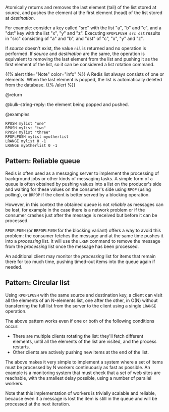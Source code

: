 Atomically returns and removes the last element (tail) of the list stored at _source_, and pushes the element at the first element (head) of the list stored at _destination_.

For example: consider a key called "src" with the list "a", "b" and "c", and a "dst" key with the list "x", "y" and "z".
Executing `RPOPLPUSH src dst` results in "src" consisting of "a" and "b", and "dst"
of "c", "x", "y" and "z".

If _source_ doesn't exist, the value `nil` is returned and no operation is performed.
If _source_ and _destination_ are the same, the operation is equivalent to removing the last element from the list and pushing it as the first element of the list, so it can be considered a list rotation command.

{{% alert title="Note" color="info" %}}
A Redis list always consists of one or elements.
When the last element is popped, the list is automatically deleted from the database.
{{% /alert %}}

@return

@bulk-string-reply: the element being popped and pushed.

@examples

```cli
RPUSH mylist "one"
RPUSH mylist "two"
RPUSH mylist "three"
RPOPLPUSH mylist myotherlist
LRANGE mylist 0 -1
LRANGE myotherlist 0 -1
```

## Pattern: Reliable queue

Redis is often used as a messaging server to implement the processing of background jobs or other kinds of messaging tasks.
A simple form of a queue is often obtained by pushing values into a list on the producer's side and waiting for these values on the consumer's side using `RPOP` (using polling), or `BRPOP` if the client is better served by a blocking operation.

However, in this context the obtained queue is not _reliable_ as messages can be lost, for example in the case there is a network problem or if the consumer crashes just after the message is received but before it can be processed.

`RPOPLPUSH` (or `BRPOPLPUSH` for the blocking variant) offers a way to avoid this problem: the consumer fetches the message and at the same time pushes it into a _processing_ list.
It will use the `LREM` command to remove the message from the _processing_ list once the message has been processed.

An additional client may monitor the _processing_ list for items that remain there for too much time, pushing timed-out items into the queue again if needed.

## Pattern: Circular list

Using `RPOPLPUSH` with the same source and destination key, a client can visit
all the elements of an N-elements list, one after the other, in O(N) without
transferring the full list from the server to the client using a single `LRANGE`
operation.

The above pattern works even if one or both of the following conditions occur:

* There are multiple clients rotating the list: they'll fetch different 
  elements, until all the elements of the list are visited, and the process 
  restarts.
* Other clients are actively pushing new items at the end of the list.

The above makes it very simple to implement a system where a set of items must
be processed by N workers continuously as fast as possible.
An example is a monitoring system that must check that a set of web sites are
reachable, with the smallest delay possible, using a number of parallel workers.

Note that this implementation of workers is trivially scalable and reliable,
because even if a message is lost the item is still in the queue and will be
processed at the next iteration.
